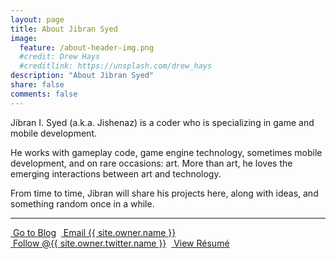```yaml
---
layout: page
title: About Jibran Syed
image:
  feature: /about-header-img.png
  #credit: Drew Hays
  #creditlink: https://unsplash.com/drew_hays
description: "About Jibran Syed"
share: false
comments: false
---
```


Jibran I. Syed (a.k.a. Jishenaz) is a coder who is specializing in game and mobile development.

He works with gameplay code, game engine technology, sometimes mobile development, and on rare occasions: art. More than art, he loves the emerging interactions between art and technology.

From time to time, Jibran will share his projects here, along with ideas, and something random once in a while.


-----------


<div style="display: flex;">
    <div markdown="0">
        <a href="{{ site.url }}" class="btn">
            <i class="fa fa-lg fa-home" aria-hidden="true"></i> &nbsp;Go to Blog
        </a>
    </div>&nbsp;&nbsp;
    <div markdown="0">
        <a href="mailto:{{ site.owner.email }}" class="btn">
            <i class="fa fa-lg fa-envelope" aria-hidden="true"></i> &nbsp;Email {{ site.owner.name }}
        </a>
    </div>
</div>
<div style="display: flex;">
    <div markdown="0">
        <a href="https://twitter.com/{{ site.owner.twitter.name }}" class="btn">
            <i class="fa fa-lg fa-twitter" aria-hidden="true"></i> &nbsp;Follow @{{ site.owner.twitter.name }}
        </a>
    </div>&nbsp;&nbsp;
    <div markdown="0">
        <a href="{{ site.baseurl }}{% link resume/index.md %}" class="btn">
            <i class="fa fa-lg fa-file-text" aria-hidden="true"></i> &nbsp;View Résumé
        </a>
    </div>
</div>
